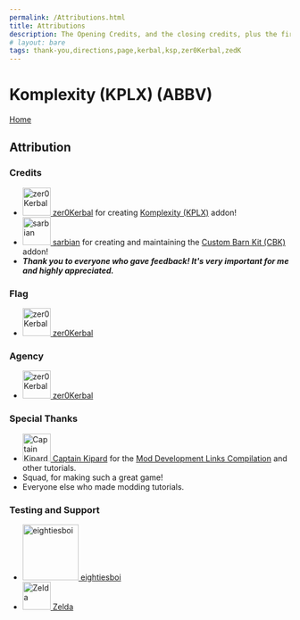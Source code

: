 ```yaml
---
permalink: /Attributions.html
title: Attributions
description: The Opening Credits, and the closing credits, plus the first of two (or is three) end credit scenes
# layout: bare
tags: thank-you,directions,page,kerbal,ksp,zer0Kerbal,zedK
---
```


<!--
Attributions.md v1.0.4.0
Komplexity (KPLX) (ABBV)
created: 01 Feb 2022
updated: 27 Mar 2022
-->

<script src="https://kit.fontawesome.com/0ea5493613.js" crossorigin="anonymous"></script>
<i class="fa fa-gear fa-spin fa-2x" style="color: firebrick"></i>
# Komplexity (KPLX) (ABBV)
[Home](./index.md)

## Attribution

### Credits

<ul>
  <li><a href="https://forum.kerbalspaceprogram.com/index.php?/profile/190933-*/"><img border="0" alt="zer0Kerbal" src="https://kerbal-forum-uploads.s3.us-west-2.amazonaws.com/monthly_2018_08/free-clipart-hithhikers-guide-14.thumb.jpg.05fc7d1bdc37ce2bfca8923bf1e97303.jpg" width="50" height="50" > zer0Kerbal</a> for creating <a href="https://forum.kerbalspaceprogram.com/index.php?/topic/202749-*/" alt="Komplexity (KMPLX)"> Komplexity (KPLX)</a> addon!</li>
  <li><a href="https://forum.kerbalspaceprogram.com/index.php?/profile/57146-*/"><img border="0" alt="sarbian" src="https://kerbal-forum-uploads.s3.us-west-2.amazonaws.com/monthly_11_2015/SARB_256.png.e1dd6c3151697771c487b0eadb607496.thumb.png.d0a1db9555610e1208df16a364c0cdee.png" width="50" height="50" > sarbian</a> for creating and maintaining the <a href="https://forum.kerbalspaceprogram.com/index.php?/topic/109027-*/ " alt="Custom Barn Kit (CBK"> Custom Barn Kit (CBK)</a> addon!</li>
  <li><b><i>Thank you to everyone who gave feedback! It's very important for me and highly appreciated.</i></b></li>
</ul>

### Flag

<ul>
  <li><a href="[https://forum.kerbalspaceprogram.com/index.php?/profile/57146-*/ ](https://forum.kerbalspaceprogram.com/index.php?/profile/190933-*/)"><img border="0" alt="zer0Kerbal" src="https://kerbal-forum-uploads.s3.us-west-2.amazonaws.com/monthly_2018_08/free-clipart-hithhikers-guide-14.thumb.jpg.05fc7d1bdc37ce2bfca8923bf1e97303.jpg" width="50" height="50" > zer0Kerbal</a>
</ul>

### Agency

<ul>
  <li><a href="[https://forum.kerbalspaceprogram.com/index.php?/profile/57146-*/ ](https://forum.kerbalspaceprogram.com/index.php?/profile/190933-*/)"><img border="0" alt="zer0Kerbal" src="https://kerbal-forum-uploads.s3.us-west-2.amazonaws.com/monthly_2018_08/free-clipart-hithhikers-guide-14.thumb.jpg.05fc7d1bdc37ce2bfca8923bf1e97303.jpg" width="50" height="50" > zer0Kerbal</a>
</ul>

### Special Thanks


<ul>
  <li><a href="https://forum.kerbalspaceprogram.com/index.php?/profile/70516-captainkipard/"><img border="0" alt="Captain Kipard" src="https://kerbal-forum-uploads.s3.us-west-2.amazonaws.com/monthly_12_2015/itsame.png.3227b08e54fc9e3eaa0c6c2ad8e9ad07.thumb.png.5d3a3eb0344a23048ea58826e47b9781.png" width="50" height="50" > Captain Kipard</a> for the <a href="https://forum.kerbalspaceprogram.com/index.php?/topic/85372-*/"> Mod Development Links Compilation</a> and other tutorials.</li>
  <li>Squad, for making such a great game!</li>
  <li>Everyone else who made modding tutorials.</li>
</ul>

### Testing and Support

<ul>
  <li><a href="https://forum.kerbalspaceprogram.com/index.php?/profile/133828-eightiesboi/"><img border="0" alt="eightiesboi" src="https://kerbal-forum-uploads.s3.us-west-2.amazonaws.com/monthly_2018_01/happy_velociraptor_dinosaur_greeting_cards-r918b99ab65894a198682f360e419773a_xvuak_8byvr_512.thumb.jpg.00c28897eef8a91ee74f6cb59a9bbb5f.jpg" width="100" height="100" > eightiesboi</a></li>
  <li><a href="https://forum.kerbalspaceprogram.com/index.php?/profile/66411-zelda/"><img border="0" alt="Zelda" src="https://kerbal-forum-uploads.s3.us-west-2.amazonaws.com/monthly_2019_07/LoZ_RGB_960x960.thumb.jpg.32a815400e819b11482764bdea71373c.jpg" width="50" height="50" > Zelda</a></li>
</ul>

[cbk]: https://forum.kerbalspaceprogram.com/index.php?/topic/109027-*/ "Custom Barn Kit"
[KPLX]: https://forum.kerbalspaceprogram.com/index.php?/topic/202749-*/ "Komplexity Forum Thread"

[sarbian]: https://forum.kerbalspaceprogram.com/index.php?/profile/57146-*/ "Sarbian"
[cptkipard]: https://forum.kerbalspaceprogram.com/index.php?/profile/70516-*/ "Captain Kipard"
[zer0Kerbal]: https://forum.kerbalspaceprogram.com/index.php?/profile/190933-*/ "zer0Kerbal"

<!-- this file CC BY-NC-ND 3.0 Unported by zer0Kerbal -->